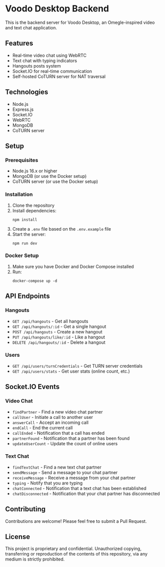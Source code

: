 # Voodo Desktop Backend

This is the backend server for Voodo Desktop, an Omegle-inspired video and text chat application.

## Features

- Real-time video chat using WebRTC
- Text chat with typing indicators
- Hangouts posts system
- Socket.IO for real-time communication
- Self-hosted CoTURN server for NAT traversal

## Technologies

- Node.js
- Express.js
- Socket.IO
- WebRTC
- MongoDB
- CoTURN server

## Setup

### Prerequisites

- Node.js 16.x or higher
- MongoDB (or use the Docker setup)
- CoTURN server (or use the Docker setup)

### Installation

1. Clone the repository
2. Install dependencies:
   ```
   npm install
   ```
3. Create a `.env` file based on the `.env.example` file
4. Start the server:
   ```
   npm run dev
   ```

### Docker Setup

1. Make sure you have Docker and Docker Compose installed
2. Run:
   ```
   docker-compose up -d
   ```

## API Endpoints

### Hangouts

- `GET /api/hangouts` - Get all hangouts
- `GET /api/hangouts/:id` - Get a single hangout
- `POST /api/hangouts` - Create a new hangout
- `PUT /api/hangouts/like/:id` - Like a hangout
- `DELETE /api/hangouts/:id` - Delete a hangout

### Users

- `GET /api/users/turnCredentials` - Get TURN server credentials
- `GET /api/users/stats` - Get user stats (online count, etc.)

## Socket.IO Events

### Video Chat

- `findPartner` - Find a new video chat partner
- `callUser` - Initiate a call to another user
- `answerCall` - Accept an incoming call
- `endCall` - End the current call
- `callEnded` - Notification that a call has ended
- `partnerFound` - Notification that a partner has been found
- `updateUserCount` - Update the count of online users

### Text Chat

- `findTextChat` - Find a new text chat partner
- `sendMessage` - Send a message to your chat partner
- `receiveMessage` - Receive a message from your chat partner
- `typing` - Notify that you are typing
- `chatConnected` - Notification that a text chat has been established
- `chatDisconnected` - Notification that your chat partner has disconnected

## Contributing

Contributions are welcome! Please feel free to submit a Pull Request.

## License

This project is proprietary and confidential. Unauthorized copying, transferring or reproduction of the contents of this repository, via any medium is strictly prohibited.
